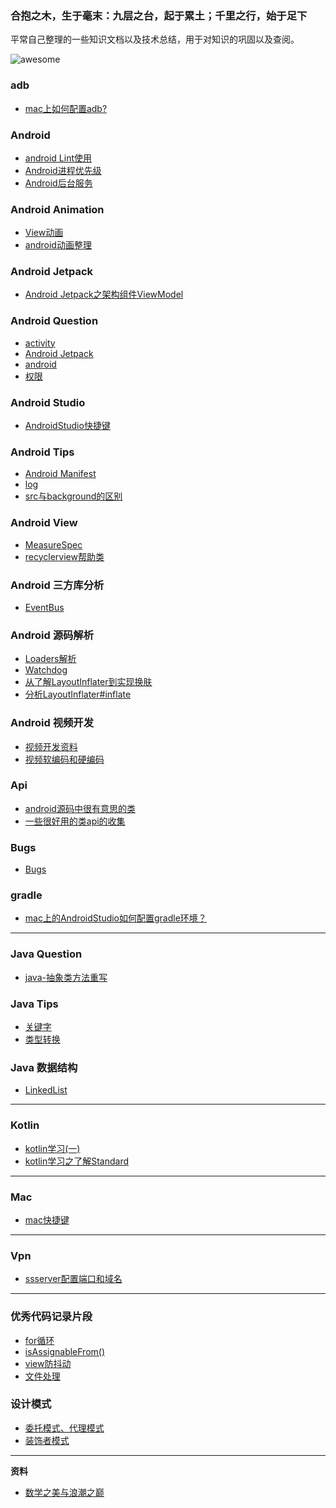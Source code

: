 ### 合抱之木，生于毫末：九层之台，起于累土；千里之行，始于足下

平常自己整理的一些知识文档以及技术总结，用于对知识的巩固以及查阅。

![awesome](https://github.com/Longalei/Document/blob/master/art/awesome.png)


### adb

- [mac上如何配置adb?](https://github.com/Longalei/Document/blob/master/adb/mac%E4%B8%8A%E5%A6%82%E4%BD%95%E9%85%8D%E7%BD%AEadb.md)

### Android

- [android Lint使用](https://github.com/Longalei/Document/blob/master/android/Lint使用.md)
- [Android进程优先级](https://github.com/Longalei/Document/blob/master/android/Android进程优先级.md)
- [Android后台服务](https://github.com/Longalei/Document/blob/master/android/Android进程后台服务.md)

### Android Animation

- [View动画](https://github.com/Longalei/Document/blob/master/android_animation/View动画.md)
- [android动画整理](https://github.com/Longalei/Document/blob/master/android_animation/android动画整理.md)

### Android Jetpack

- [Android Jetpack之架构组件ViewModel](https://github.com/Longalei/Document/blob/master/android_jetpack/ViewModel.md)

### Android Question

- [activity](https://github.com/Longalei/Document/blob/master/android_question/activity.md)
- [Android Jetpack](https://github.com/Longalei/Document/blob/master/android_question/android_jetpack.md)
- [android](https://github.com/Longalei/Document/blob/master/android_question/android.md)
- [权限](https://github.com/Longalei/Document/blob/master/android_question/权限.md)

### Android Studio

- [AndroidStudio快捷键](https://github.com/Longalei/Document/blob/master/android_studio/AndroidStudio快捷键.md)

### Android Tips

 - [Android Manifest](https://github.com/Longalei/Document/blob/master/android_tips/%E5%85%B3%E4%BA%8EAndroid%E7%9A%84%E5%87%A0%E4%B8%AA%E9%97%AE%E9%A2%98)
 - [log](https://github.com/Longalei/Document/blob/master/android_tips/log.md)
 - [src与background的区别](https://github.com/Longalei/Document/blob/master/android_tips/src与background的区别.md)

### Android View

- [MeasureSpec](https://github.com/Longalei/Document/blob/master/android_view/MeasureSpec.md)
- [recyclerview帮助类](https://github.com/Longalei/Document/blob/master/view/recyclerview)

### Android 三方库分析

- [EventBus](https://github.com/Longalei/Document/blob/master/android三方库分析/EventBus.md)

### Android 源码解析

- [Loaders解析](https://github.com/Longalei/Document/blob/master/android源码解析/Loaders解析.md)
- [Watchdog](https://github.com/Longalei/Document/blob/master/android源码解析/Watchdog.md)
- [从了解LayoutInflater到实现换肤](https://github.com/Longalei/Document/blob/master/android源码解析/从了解LayoutInflater到实现换肤.md)
- [分析LayoutInflater#inflate](https://github.com/Longalei/Document/blob/master/android源码解析/分析LayoutInflater%23inflate().md)

### Android 视频开发

- [视频开发资料](https://github.com/Longalei/Document/blob/master/android视频开发/视频开发资料.md)
- [视频软编码和硬编码](https://github.com/Longalei/Document/blob/master/android视频开发/视频软编码和硬编码.md)

### Api

- [android源码中很有意思的类](https://github.com/Longalei/Document/blob/master/api/android源码中很有意思的类.md)
- [一些很好用的类api的收集](https://github.com/Longalei/Document/blob/master/api/一些很好用的类api的收集.md)

### Bugs

- [Bugs](https://github.com/Longalei/Document/blob/master/bugs/Bugs.md)

### gradle

  - [mac上的AndroidStudio如何配置gradle环境？](https://github.com/Longalei/Document/blob/master/gradle/mac%E4%B8%8A%E7%9A%84AndroidStudio%E5%A6%82%E4%BD%95%E9%85%8D%E7%BD%AEgradle%E7%8E%AF%E5%A2%83%EF%BC%9F.md)



---

### Java Question

- [java-抽象类方法重写](https://github.com/Longalei/Document/blob/master/java_question/java-抽象类方法重写.md)

### Java Tips

- [关键字](https://github.com/Longalei/Document/blob/master/java_tips/关键字.md)
- [类型转换](https://github.com/Longalei/Document/blob/master/java_tips/类型转换.md)

### Java 数据结构

- [LinkedList](https://github.com/Longalei/Document/blob/master/java数据结构/LinkedList.md)



---

### Kotlin

- [kotlin学习(一)](https://github.com/Longalei/Document/blob/master/kotlin/kotlin学习(一).md)
- [kotlin学习之了解Standard](https://github.com/Longalei/Document/blob/master/kotlin/kotlin学习之了解Standard.md)



---

### Mac

- [mac快捷键](https://github.com/Longalei/Document/blob/master/mac/mac快捷键.md)



---

### Vpn

- [ssserver配置端口和域名](https://github.com/Longalei/Document/blob/master/vpn/ssserver配置端口和域名.md)



---

### 优秀代码记录片段

- [for循环](https://github.com/Longalei/Document/blob/master/优秀代码记录片段/for循环.md)
- [isAssignableFrom()](https://github.com/Longalei/Document/blob/master/优秀代码记录片段/isAssignableFrom().md)
- [view防抖动](https://github.com/Longalei/Document/blob/master/优秀代码记录片段/view.md)
- [文件处理](https://github.com/Longalei/Document/blob/master/优秀代码记录片段/文件处理.md)

### 设计模式

- [委托模式、代理模式](https://github.com/Longalei/Document/blob/master/设计模式/委托模式、代理模式.md)
- [装饰者模式](https://github.com/Longalei/Document/blob/master/设计模式/装饰者模式.md)



---

**资料**

- [数学之美与浪潮之巅](https://github.com/Longalei/Document/blob/master/资料/数学之美与浪潮之巅.pdf)



